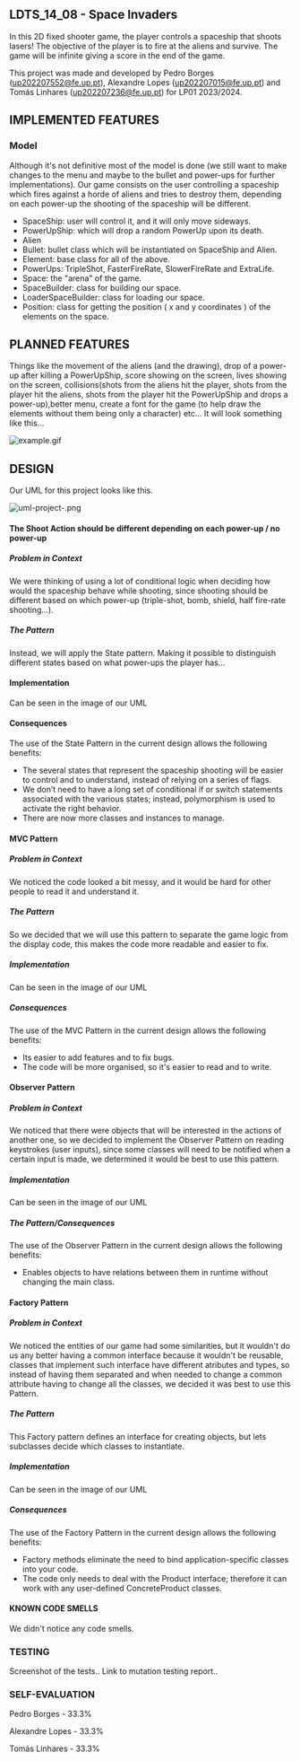 ## LDTS_14_08 - Space Invaders

In this 2D fixed shooter game, the player controls a spaceship that shoots lasers!
The objective of the player is to fire at the aliens and survive. The game will be infinite giving a score in the end of the game.

This project was made and developed by Pedro Borges (up202207552@fe.up.pt), Alexandre Lopes (up202207015@fe.up.pt) and Tomás Linhares (up202207236@fe.up.pt) for LP01 2023/2024.

## IMPLEMENTED FEATURES 

### Model

Although it's not definitive most of the model is done (we still want to make changes to the menu and maybe to the bullet and power-ups for further implementations).
Our game consists on the user controlling a spaceship which fires against a horde of aliens and tries to destroy them, depending on each power-up the shooting of the spaceship will be different.
- SpaceShip: user will control it, and it will only move sideways.
- PowerUpShip: which will drop a random PowerUp upon its death.
- Alien
- Bullet: bullet class which will be instantiated on SpaceShip and Alien.
- Element: base class for all of the above.
- PowerUps: TripleShot, FasterFireRate, SlowerFireRate and ExtraLife.
- Space: the "arena" of the game.
- SpaceBuilder: class for building our space.
- LoaderSpaceBuilder: class for loading our space.
- Position: class for getting the position ( x and y coordinates ) of the elements on the space.


## PLANNED FEATURES 

Things like the movement of the aliens (and the drawing), drop of a power-up after killing a PowerUpShip, score showing on the screen, lives showing on the screen, collisions(shots from the aliens hit the player, shots from the player hit the aliens, shots from the player hit the PowerUpShip and drops a power-up),better menu,
create a font for the game (to help draw the elements without them being only a character) etc... 
It will look something like this...

![example.gif](docs%2Fexample.gif)



## DESIGN

Our UML for this project looks like this.


![uml-project-.png](docs%2Fuml-project-.png)


#### The Shoot Action should be different depending on each power-up / no power-up

##### Problem in Context
We were thinking of using a lot of conditional logic when deciding how would the spaceship behave while shooting, since shooting should be different based on which power-up (triple-shot, bomb, shield, half fire-rate shooting...). 
##### The Pattern
Instead, we will apply the State pattern. Making it possible to distinguish different states based on what power-ups the player has...
#### Implementation
Can be seen in the image of our UML 
#### Consequences
The use of the State Pattern in the current design allows the following benefits:

- The several states that represent the spaceship shooting will be easier to control and to understand, instead of relying on a series of flags.
- We don’t need to have a long set of conditional if or switch statements associated with the various states; instead, polymorphism is used to activate the right behavior.
- There are now more classes and instances to manage.


#### MVC Pattern
##### Problem in Context
We noticed the code looked a bit messy, and it would be hard for other people to read it and understand it.
##### The Pattern
So we decided that we will use this pattern to separate the game logic from the display code, this makes the code more readable and easier to fix.
##### Implementation
Can be seen in the image of our UML
##### Consequences
The use of the MVC Pattern in the current design allows the following benefits:

- Its easier to add features and to fix bugs.
- The code will be more organised, so it's easier to read and to write.


#### Observer Pattern
##### Problem in Context 
We noticed that there were objects that will be interested in the actions of another one, so we decided to implement the Observer Pattern on reading keystrokes (user inputs), since some classes will need to be notified when a certain input is made, we determined it would be best to
use this pattern.
##### Implementation
Can be seen in the image of our UML
##### The Pattern/Consequences
The use of the Observer Pattern in the current design allows the following benefits:
- Enables objects to have relations between them in runtime without changing the main class.


#### Factory Pattern
##### Problem in Context

We noticed the entities of our game had some similarities, but it wouldn't do us any better having a common interface because it wouldn't be reusable, classes that implement such interface have different atributes and types, so instead of having them separated
and when needed to change a common attribute having to change all the classes, we decided it was best to use this Pattern.

##### The Pattern
This Factory pattern defines an interface for creating objects, but lets subclasses decide which classes to instantiate.

##### Implementation
Can be seen in the image of our UML
##### Consequences 
The use of the Factory Pattern in the current design allows the following benefits:
- Factory methods eliminate the need to bind application-specific classes into your code.
- The code only needs to deal with the Product interface; therefore it can work with any user-defined ConcreteProduct classes. 
#### KNOWN CODE SMELLS 

We didn't notice any  code smells.

### TESTING

Screenshot of the tests..
Link to mutation testing report..

### SELF-EVALUATION

Pedro Borges - 33.3%

Alexandre Lopes - 33.3%

Tomás Linhares - 33.3%